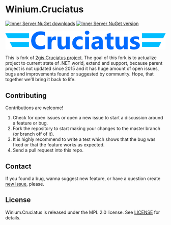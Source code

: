 # Winium.Cruciatus
[![Inner Server NuGet downloads](https://img.shields.io/nuget/dt/Syntellect.Winium.Cruciatus.svg?style=flat-square)](https://www.nuget.org/packages/Syntellect.Winium.Cruciatus/)
[![Inner Server NuGet version](https://img.shields.io/nuget/v/Syntellect.Winium.Cruciatus.svg?style=flat-square)](https://www.nuget.org/packages/Syntellect.Winium.Cruciatus/)

![Logo](https://github.com/ssratkevich/Winium.Cruciatus/blob/master/Logo.png)

This is fork of [2gis Cruciatus project](https://github.com/2gis/Winium.Cruciatus). 
The goal of this fork is to actualize project to current state of .NET world, extend and support,
because parent project is not updated since 2015 and it has huge amount of open issues, bugs and improvements found or suggested by community.
Hope, that together we'll bring it back to life.

## Contributing

Contributions are welcome!

1. Check for open issues or open a new issue to start a discussion around a feature or bug.
2. Fork the repository to start making your changes to the master branch (or branch off of it).
3. It is highly recommend to write a test which shows that the bug was fixed or that the feature works as expected.
4. Send a pull request into this repo.

## Contact

If you found a bug, wanna suggest new feature, or have a question create [new issue](https://github.com/ssratkevich/Winium.Cruciatus/issues/new), please.

## License

Winium.Cruciatus is released under the MPL 2.0 license. See [LICENSE](LICENSE) for details.

